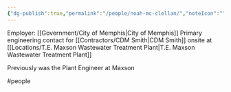 ```yaml
---
{"dg-publish":true,"permalink":"/people/noah-mc-clellan/","noteIcon":"","created":"2025-05-20T09:18:16.752-05:00"}
---
```


Employer: [[Government/City of Memphis\|City of Memphis]]
Primary engineering contact for [[Contractors/CDM Smith\|CDM Smith]] onsite at [[Locations/T.E. Maxson Wastewater Treatment Plant\|T.E. Maxson Wastewater Treatment Plant]]

Previously was the Plant Engineer at Maxson

#people 